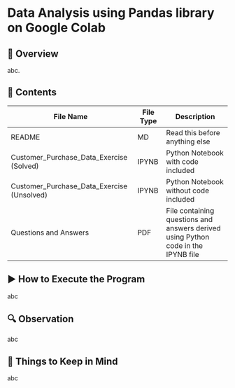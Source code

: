 # Data Analysis using Pandas library on Google Colab  

## 📝 __Overview__  
abc.  
  
## 📂 __Contents__  
| File Name | File Type | Description |
|-----------|-----------|-------------|
| README | MD | Read this before anything else |
| Customer_Purchase_Data_Exercise (Solved) | IPYNB | Python Notebook with code included |
| Customer_Purchase_Data_Exercise (Unsolved) | IPYNB | Python Notebook without code included |
| Questions and Answers | PDF | File containing questions and answers derived using Python code in the IPYNB file |  

  
## ▶️ __How to Execute the Program__  
abc  

## 🔍 __Observation__
abc  

## 📌 __Things to Keep in Mind__  
abc
